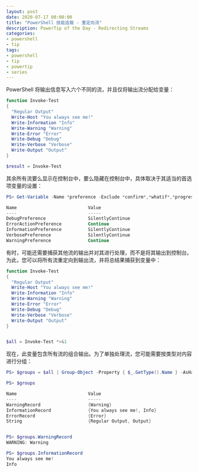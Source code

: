 ```yaml
---
layout: post
date: 2020-07-17 00:00:00
title: "PowerShell 技能连载 - 重定向流"
description: PowerTip of the Day - Redirecting Streams
categories:
- powershell
- tip
tags:
- powershell
- tip
- powertip
- series
---
```

PowerShell 将输出信息写入六个不同的流，并且仅将输出流分配给变量：

```powershell
function Invoke-Test
{
  "Regular Output"
  Write-Host "You always see me!"
  Write-Information "Info"
  Write-Warning "Warning"
  Write-Error "Error"
  Write-Debug "Debug"
  Write-Verbose "Verbose"
  Write-Output "Output"
}

$result = Invoke-Test
```

其余所有流要么显示在控制台中，要么隐藏在控制台中，具体取决于其适当的首选项变量的设置：

```powershell
PS> Get-Variable -Name *preference -Exclude *confirm*,*whatif*,*progress*

Name                           Value
----                           -----
DebugPreference                SilentlyContinue
ErrorActionPreference          Continue
InformationPreference          SilentlyContinue
VerbosePreference              SilentlyContinue
WarningPreference              Continue
```

有时，可能还需要捕获其他流的输出并对其进行处理，而不是将其输出到控制台。为此，您可以将所有流重定向到输出流，并将总结果捕获到变量中：

```powershell
function Invoke-Test
{
  "Regular Output"
  Write-Host "You always see me!"
  Write-Information "Info"
  Write-Warning "Warning"
  Write-Error "Error"
  Write-Debug "Debug"
  Write-Verbose "Verbose"
  Write-Output "Output"
}


$all = Invoke-Test *>&1
```

现在，此变量包含所有流的组合输出。为了单独处理流，您可能需要按类型对内容进行分组：

```powershell
PS> $groups = $all | Group-Object -Property { $_.GetType().Name } -AsHashTable -AsString

PS> $groups

Name                           Value
----                           -----
WarningRecord                  {Warning}
InformationRecord              {You always see me!, Info}
ErrorRecord                    {Error}
String                         {Regular Output, Output}


PS> $groups.WarningRecord
WARNING: Warning

PS> $groups.InformationRecord
You always see me!
Info
```

<!--本文国际来源：[Redirecting Streams](https://community.idera.com/database-tools/powershell/powertips/b/tips/posts/redirecting-streams)-->
